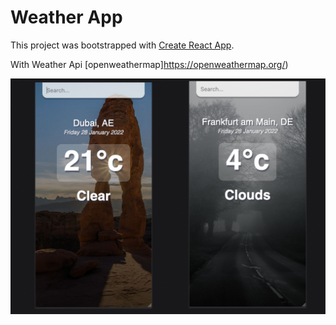 # Weather App

This project was bootstrapped with [Create React App](https://github.com/facebook/create-react-app).

With Weather Api  [openweathermap]https://openweathermap.org/)


![alt text](https://raw.githubusercontent.com/denisdanailov/weather-app/master/src/assets/Screen.jpg)



